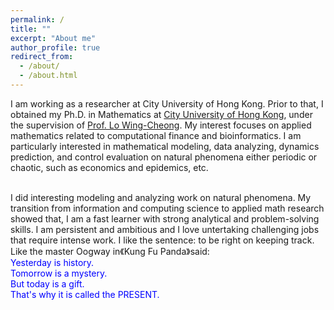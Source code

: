 ```yaml
---
permalink: /
title: ""
excerpt: "About me"
author_profile: true
redirect_from: 
  - /about/
  - /about.html
---
```


I am working as a researcher at City University of Hong Kong. Prior to that, I obtained my Ph.D. in Mathematics at [City University of Hong Kong](https://www.cityu.edu.hk/), under the supervision of [Prof. Lo Wing-Cheong](https://www.cityu.edu.hk/stfprofile/wingclo.htm). My interest focuses on applied mathematics related to computational finance and bioinformatics. I am particularly interested in mathematical modeling, data analyzing, dynamics prediction, and control evaluation on natural phenomena either periodic or chaotic, such as economics and epidemics, etc. <br> <br> 




I did interesting modeling and analyzing work on natural phenomena. My transition from information and computing science to applied math research showed that, I am a fast learner with strong analytical and problem-solving skills. I am persistent and ambitious and I love untertaking challenging jobs that require intense work. I like the sentence: to be right on keeping track. Like the master Oogway in《Kung Fu Panda》said: <br>
<font color=Blue> Yesterday is history. <br>
Tomorrow is a mystery. <br>
But today is a gift. <br>
That's why it is called the PRESENT. </font>
